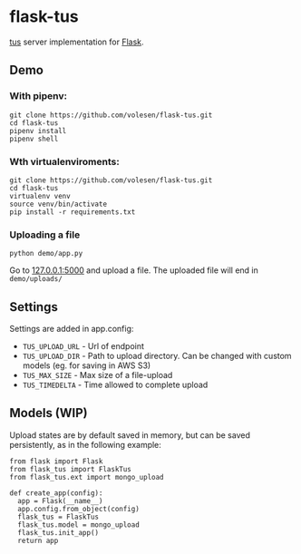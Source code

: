# flask-tus

[tus](https://www.tus.io) server implementation for [Flask](https://flask.pocoo.org).

## Demo

### With pipenv:
```
git clone https://github.com/volesen/flask-tus.git
cd flask-tus
pipenv install
pipenv shell
```

### Wth virtualenviroments:
```
git clone https://github.com/volesen/flask-tus.git
cd flask-tus
virtualenv venv
source venv/bin/activate
pip install -r requirements.txt
```
### Uploading a file
```
python demo/app.py
```
Go to [127.0.0.1:5000](http://127.0.0.1:5000) and upload a file. The uploaded file will end in `demo/uploads/`

## Settings
Settings are added in app.config:
- `TUS_UPLOAD_URL` - Url of endpoint
- `TUS_UPLOAD_DIR` - Path to upload directory. Can be changed with custom models (eg. for saving in AWS S3)
- `TUS_MAX_SIZE` - Max size of a file-upload
- `TUS_TIMEDELTA` - Time allowed to complete upload

## Models (WIP)
Upload states are by default saved in memory, but can be saved persistently, as in the following example:
```
from flask import Flask
from flask_tus import FlaskTus
from flask_tus.ext import mongo_upload

def create_app(config):
  app = Flask(__name__)  
  app.config.from_object(config)
  flask_tus = FlaskTus
  flask_tus.model = mongo_upload
  flask_tus.init_app()
  return app
```
